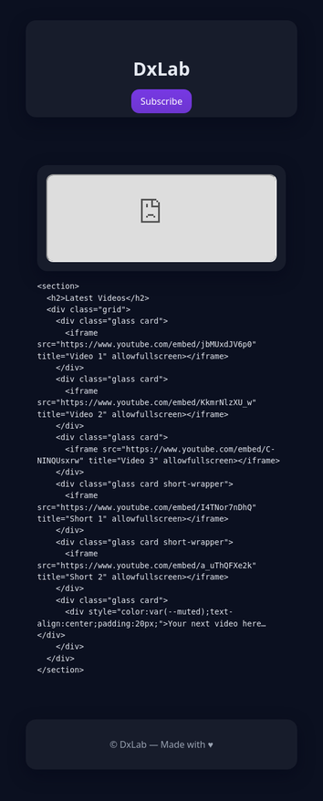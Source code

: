 <!doctype html>
<html lang="en">
<head>
  <meta charset="utf-8" />
  <meta name="viewport" content="width=device-width, initial-scale=1" />
  <title>DxLab — Watch. Learn. Subscribe.</title>
  <style>
    :root {
      --bg:#0b1020; --text:#e6eaf2; --muted:#9aa3b2; --radius:18px; --shadow:0 10px 30px rgba(2,6,23,.4);
    }
    *{box-sizing:border-box}
    html,body{height:100%;margin:0;color:var(--text);background:var(--bg);font:16px/1.5 system-ui,sans-serif}
    .container{max-width:1100px;margin:0 auto;padding:20px}
    .glass{background:rgba(255,255,255,0.05);border-radius:var(--radius);box-shadow:var(--shadow);padding:16px}
    header{text-align:center;padding:20px}
    .btn-primary{padding:10px 16px;border-radius:14px;background:linear-gradient(180deg, rgba(124,58,237,.95), rgba(124,58,237,.85));color:#fff;text-decoration:none}
    .btn-primary:hover{opacity:.9}
    .hero iframe{width:100%;max-width:800px;border-radius:12px}
    .grid{display:grid;grid-template-columns:repeat(auto-fit,minmax(200px,1fr));gap:16px}
    .card iframe{width:100%;border-radius:12px}
    .short-wrapper { position: relative; width: 100%; padding-top: 177.78%; }
    .short-wrapper iframe { position:absolute; top:0; left:0; width:100%; height:100%; border-radius:12px }
    footer{text-align:center;color:var(--muted);margin-top:40px}
  </style>
</head>
<body>
  <header class="glass">
    <h1>DxLab</h1>
    <a class="btn-primary" href="https://www.youtube.com/@dexterslab_23?sub_confirmation=1" target="_blank" rel="noopener">Subscribe</a>
  </header>

  <main class="container">
    <section class="hero glass">
      <iframe src="https://www.youtube.com/embed/cWZPidv8ZMY" title="Featured Video" allowfullscreen></iframe>
    </section>

    <section>
      <h2>Latest Videos</h2>
      <div class="grid">
        <div class="glass card">
          <iframe src="https://www.youtube.com/embed/jbMUxdJV6p0" title="Video 1" allowfullscreen></iframe>
        </div>
        <div class="glass card">
          <iframe src="https://www.youtube.com/embed/KkmrNlzXU_w" title="Video 2" allowfullscreen></iframe>
        </div>
        <div class="glass card">
          <iframe src="https://www.youtube.com/embed/C-NINQUsxrw" title="Video 3" allowfullscreen></iframe>
        </div>
        <div class="glass card short-wrapper">
          <iframe src="https://www.youtube.com/embed/I4TNor7nDhQ" title="Short 1" allowfullscreen></iframe>
        </div>
        <div class="glass card short-wrapper">
          <iframe src="https://www.youtube.com/embed/a_uThQFXe2k" title="Short 2" allowfullscreen></iframe>
        </div>
        <div class="glass card">
          <div style="color:var(--muted);text-align:center;padding:20px;">Your next video here…</div>
        </div>
      </div>
    </section>
  </main>

  <footer class="glass">
    <p>© <span id="year"></span> DxLab — Made with ♥</p>
  </footer>

  <script>document.getElementById('year').textContent = new Date().getFullYear();</script>
</body>
</html>
